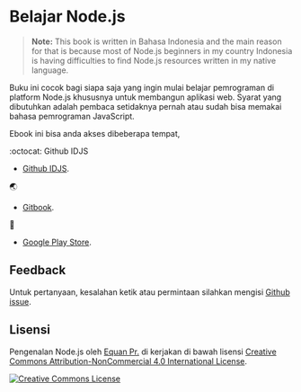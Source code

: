 # Belajar Node.js


> **Note:** This book is written in Bahasa Indonesia and the main reason for that is because most of Node.js beginners in my country Indonesia is having difficulties to find Node.js resources written in my native language.


Buku ini cocok bagi siapa saja yang ingin mulai belajar pemrograman di platform Node.js khususnya untuk membangun aplikasi web. Syarat yang dibutuhkan adalah pembaca setidaknya pernah atau sudah bisa memakai bahasa pemrograman JavaScript.

Ebook ini bisa anda akses dibeberapa tempat,

:octocat: Github IDJS
- [Github IDJS](https://idjs.github.io/belajar-nodejs).

:earth_asia:
- [Gitbook](https://app.gitbook.com/@junwatu/s/pengenalan-node-js/).

:green_book:
- [Google Play Store](https://play.google.com/store/books/details?id=pdOfDwAAQBAJ).

## Feedback

Untuk pertanyaan, kesalahan ketik atau permintaan silahkan mengisi [Github issue](https://github.com/idjs/belajar-nodejs/issues).


## Lisensi

<span xmlns:dct="http://purl.org/dc/terms/" property="dct:title">Pengenalan Node.js</span> oleh <a xmlns:cc="http://creativecommons.org/ns#" href="http://junwatu.github.io/" property="cc:attributionName" rel="cc:attributionURL">Equan Pr.</a> di kerjakan di bawah lisensi [Creative Commons Attribution-NonCommercial 4.0 International License](http://creativecommons.org/licenses/by-nc/4.0/).

<a rel="license" href="http://creativecommons.org/licenses/by-nc/4.0/"><img alt="Creative Commons License" style="border-width:0" src="https://i.creativecommons.org/l/by-nc/4.0/88x31.png"></a>

